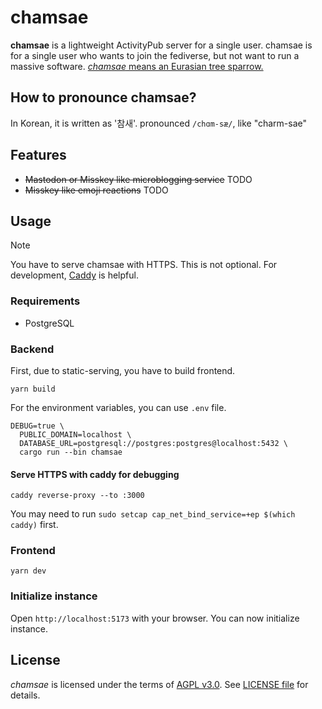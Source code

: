 # chamsae

**chamsae** is a lightweight ActivityPub server for a single user.
chamsae is for a single user who wants to join the fediverse, but not want to run a massive software.
[_chamsae_ means an Eurasian tree sparrow.](https://en.wikipedia.org/wiki/Eurasian_tree_sparrow)

## How to pronounce chamsae?

In Korean, it is written as '참새'. pronounced `/chɑm-sæ/`, like "charm-sae"

## Features

- ~~Mastodon or Misskey like microblogging service~~ TODO
- ~~Misskey like emoji reactions~~ TODO

## Usage

> [!NOTE]
> You have to serve chamsae with HTTPS.
> This is not optional.
> For development, [Caddy](https://caddyserver.com/) is helpful.

### Requirements

- PostgreSQL

### Backend

First, due to static-serving, you have to build frontend.

```shell
yarn build
```

For the environment variables, you can use `.env` file.

```shell
DEBUG=true \
  PUBLIC_DOMAIN=localhost \
  DATABASE_URL=postgresql://postgres:postgres@localhost:5432 \
  cargo run --bin chamsae
```

#### Serve HTTPS with caddy for debugging

```shell
caddy reverse-proxy --to :3000
```

You may need to run `sudo setcap cap_net_bind_service=+ep $(which caddy)` first.

### Frontend

```
yarn dev
```

### Initialize instance

Open `http://localhost:5173` with your browser.
You can now initialize instance.

## License

_chamsae_ is licensed under the terms of [AGPL v3.0](https://www.gnu.org/licenses/agpl-3.0.html).
See [LICENSE file](./LICENSE) for details.

